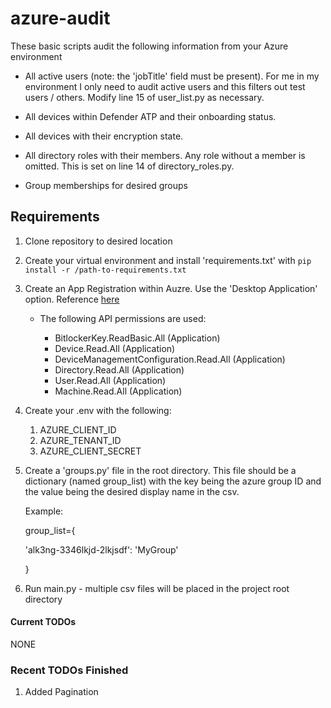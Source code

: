 # azure-audit

These basic scripts audit the following information from your Azure environment

- All active users (note: the 'jobTitle' field must be present). For me in my environment I only need to audit active users and this filters out test users / others. Modify line 15 of user_list.py as necessary.

- All devices within Defender ATP and their onboarding status.

- All devices with their encryption state.

- All directory roles with their members. Any role without a member is omitted. This is set on line 14 of directory_roles.py.

- Group memberships for desired groups

## Requirements

1. Clone repository to desired location

2. Create your virtual environment and install 'requirements.txt' with `pip install -r /path-to-requirements.txt`

3. Create an App Registration within Auzre. Use the 'Desktop Application' option. Reference [here](https://docs.microsoft.com/en-us/azure/active-directory/develop/quickstart-register-app "here")
	- The following API permissions are used:
	
		- BitlockerKey.ReadBasic.All (Application)
		- Device.Read.All (Application)
		- DeviceManagementConfiguration.Read.All (Application)
		- Directory.Read.All (Application)
		- User.Read.All (Application)
		- Machine.Read.All (Application)


4. Create your .env with the following:
	
	1. AZURE_CLIENT_ID
	2. AZURE_TENANT_ID
	3. AZURE_CLIENT_SECRET


5. Create a 'groups.py' file in the root directory. This file should be a dictionary (named group_list) with the key being the azure group ID and the value being the desired display name in the csv.


	Example:
	
	group_list={
	
	'alk3ng-3346lkjd-2lkjsdf': 'MyGroup'
	
	}
	


6. Run main.py - multiple csv files will be placed in the project root directory




#### Current TODOs
NONE

### Recent TODOs Finished
1. Added Pagination
